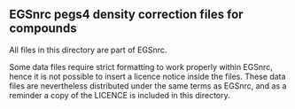 ## EGSnrc pegs4 density correction files for compounds

All files in this directory are part of EGSnrc.

Some data files require strict formatting to work properly within EGSnrc, hence
it is not possible to insert a licence notice inside the files. These data files
are nevertheless distributed under the same terms as EGSnrc, and as a reminder a
copy of the LICENCE is included in this directory.